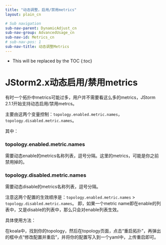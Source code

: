 ```yaml
---
title: "动态调整，启用/禁用metrics"
layout: plain_cn

# Sub navigation
sub-nav-parent: DynamicAdjust_cn
sub-nav-group: AdvancedUsage_cn
sub-nav-id: Metrics_cn
# sub-nav-pos: 1
sub-nav-title: 动态调整Metrics
---
```


* This will be replaced by the TOC
{:toc}

# JStorm2.x动态启用/禁用metrics

有时一个拓扑中metrics可能过多，用户并不需要看这么多的metrics，JStorm 2.1.1开始支持动态启用/禁用metrcs。

主要由这两个变量控制：`topology.enabled.metric.names`，`topology.disabled.metric.names`。

其中：

### topology.enabled.metric.names
需要动态enable的metrics名称列表，逗号分隔。这里的metrics，可能是你之前禁用掉的。

### topology.disabled.metric.names
需要动态disable的metrics名称列表，逗号分隔。

注意这两个配置的生效顺序是：`topology.enabled.metric.names` > `topology.disabled.metric.names`。
即，如果一个metric name即在enable的列表中，又是disable的列表中，那么只会对enable列表生效。

具体使用方法：

在koala中，找到你的topology，然后在topology页面，点击“重启拓扑”，再弹出的框中点“修改配置并重启”，并将你的配置写入到一个yaml中，上传重启即可。